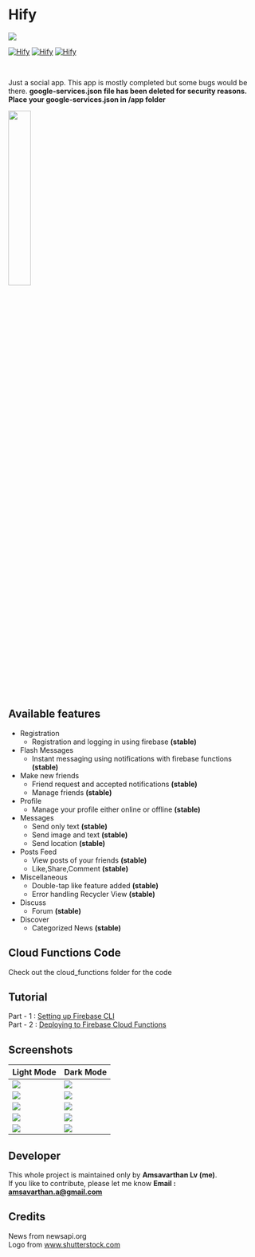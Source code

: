 # Hify

<img src="https://github.com/lvamsavarthan/Hify/blob/master/preview.png">
<br>

[![Hify](https://forthebadge.com/images/badges/built-by-developers.svg)](https://lvamsavarthan.github.io/lvstore/hify.html)
[![Hify](https://forthebadge.com/images/badges/built-with-love.svg)](https://lvamsavarthan.github.io/lvstore/hify.html)
[![Hify](https://forthebadge.com/images/badges/built-for-android.svg)](https://lvamsavarthan.github.io/lvstore/hify.html)

<br>

Just a social app. This app is mostly completed but some bugs would be there.
**google-services.json file has been deleted for security reasons. Place your google-services.json in /app folder**

<p align="left">
<a href="https://play.google.com/store/apps/details?id=com.amsavarthan.social.hify"><img src="https://cdn.rawgit.com/steverichey/google-play-badge-svg/master/img/en_get.svg" width="30%"></a>
</p>

## Available features

* Registration
  - Registration and logging in using firebase **(stable)**
* Flash Messages
  - Instant messaging using notifications with firebase functions **(stable)**
* Make new friends
  - Friend request and accepted notifications **(stable)**
  - Manage friends **(stable)**
* Profile
  - Manage your profile either online or offline **(stable)**
* Messages
  - Send only text **(stable)**
  - Send image and text **(stable)**
  - Send location **(stable)**
* Posts Feed
  - View posts of your friends **(stable)**
  - Like,Share,Comment **(stable)**
* Miscellaneous
  - Double-tap like feature added **(stable)**
  - Error handling Recycler View **(stable)**
* Discuss
  - Forum **(stable)**
* Discover
  - Categorized News **(stable)**
  
## Cloud Functions Code

Check out the cloud_functions folder for the code

## Tutorial 
Part - 1 : [Setting up Firebase CLI](https://youtu.be/-T-yGL1qRho)<br>
Part - 2 : [Deploying to Firebase Cloud Functions](https://youtu.be/3fBiSJB-i_E)

## Screenshots

<table>
  <thead>
    <tr>
      <th>Light Mode</th>
      <th>Dark Mode</th>
    </tr>
  </thead>
  <tbody>
    <tr>
      <td>
        <img
          src="https://github.com/lvamsavarthan/Hify/blob/master/screenshots/Light%20Feed.png"
        />
      </td>
      <td>
        <img
          src="https://github.com/lvamsavarthan/Hify/blob/master/screenshots/Dark%20Feed.png"
        />
      </td>
    </tr>
    <tr>
      <td>
        <img
          src="https://github.com/lvamsavarthan/Hify/blob/master/screenshots/Light%20Discover.png"
        />
      </td>
      <td>
        <img
          src="https://github.com/lvamsavarthan/Hify/blob/master/screenshots/Dark%20Discover.png"
        />
      </td>
    </tr>
    <tr>
      <td>
        <img
          src="https://github.com/lvamsavarthan/Hify/blob/master/screenshots/Light%20Friends.png"
        />
      </td>
      <td>
        <img
          src="https://github.com/lvamsavarthan/Hify/blob/master/screenshots/Dark%20Friends.png"
        />
      </td>
    </tr>
    <tr>
      <td>
        <img
          src="https://github.com/lvamsavarthan/Hify/blob/master/screenshots/Light%20Message.png"
        />
      </td>
      <td>
        <img
          src="https://github.com/lvamsavarthan/Hify/blob/master/screenshots/Dark%20Message.png"
        />
      </td>
    </tr>
    <tr>
      <td>
        <img
          src="https://github.com/lvamsavarthan/Hify/blob/master/screenshots/Light%20Forum.png"
        />
      </td>
      <td>
        <img
          src="https://github.com/lvamsavarthan/Hify/blob/master/screenshots/Dark%20Forum.png"
        />
      </td>
    </tr>
  </tbody>
</table>


## Developer

This whole project is maintained only by **Amsavarthan Lv (me)**.<br>
If you like to contribute, please let me know
<B>Email : amsavarthan.a@gmail.com</B>

## Credits

News from newsapi.org <br>
Logo from www.shutterstock.com
